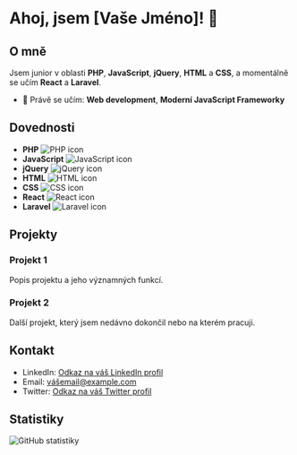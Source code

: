 # Ahoj, jsem [Vaše Jméno]! 👋

## O mně
Jsem junior v oblasti **PHP**, **JavaScript**, **jQuery**, **HTML** a **CSS**, a momentálně se učím **React** a **Laravel**.

- 🌱 Právě se učím: **Web development**, **Moderní JavaScript Frameworky**

## Dovednosti
- **PHP** ![PHP icon](https://skillicons.dev/55x55/php.svg)
- **JavaScript** ![JavaScript icon](https://skillicons.dev/55x55/js.svg)
- **jQuery** ![jQuery icon](https://skillicons.dev/55x55/jquery.svg)
- **HTML** ![HTML icon](https://skillicons.dev/55x55/html.svg)
- **CSS** ![CSS icon](https://skillicons.dev/55x55/css.svg)
- **React** ![React icon](https://skillicons.dev/55x55/react.svg)
- **Laravel** ![Laravel icon](https://skillicons.dev/55x55/laravel.svg)

## Projekty
### Projekt 1
Popis projektu a jeho významných funkcí.

### Projekt 2
Další projekt, který jsem nedávno dokončil nebo na kterém pracuji.

## Kontakt
- LinkedIn: [Odkaz na váš LinkedIn profil](odkaz)
- Email: vášemail@example.com
- Twitter: [Odkaz na váš Twitter profil](odkaz)

## Statistiky
![GitHub statistiky](https://github-readme-stats.vercel.app/api?username=vašeGithubUživatelskéJméno&show_icons=true)

